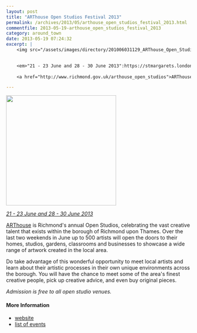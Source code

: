 ```yaml
---
layout: post
title: "ARThouse Open Studios Festival 2013"
permalink: /archives/2013/05/arthouse_open_studios_festival_2013.html
commentfile: 2013-05-19-arthouse_open_studios_festival_2013
category: around_town
date: 2013-05-19 07:24:32
excerpt: |
    <img src="/assets/images/directory/201006031129_ARThouse_Open_Studios_Festival.png" width="150"  class="photo right"  alt="" />

    
    <em>"21 - 23 June and 28 - 30 June 2013":https://stmargarets.london/directory/art/201006031129</em>
    
    <a href="http://www.richmond.gov.uk/arthouse_open_studios">ARThouse</a> is Richmond's annual Open Studios, celebrating the vast creative talent that exists within the borough of Richmond upon Thames. Over the last two weekends in June up to 500 artists will open the doors to their homes, studios, gardens, classrooms and businesses to showcase a wide range of artwork created in the local area.

---
```


<img src="/assets/images/directory/201006031129_ARThouse_Open_Studios_Festival.png" width="300"  class="photo center"  alt="" />


<em>[21 - 23 June and 28 - 30 June 2013](/directory/art/201006031129)</em>

[ARThouse](http://www.richmond.gov.uk/arthouse_open_studios) is Richmond's annual Open Studios, celebrating the vast creative talent that exists within the borough of Richmond upon Thames. Over the last two weekends in June up to 500 artists will open the doors to their homes, studios, gardens, classrooms and businesses to showcase a wide range of artwork created in the local area.

Do take advantage of this wonderful opportunity to meet local artists and learn about their artistic processes in their own unique environments across the borough. You will have the chance to meet some of the area's finest creative people, pick up creative advice, and even buy original pieces.

*Admission is free to all open studio venues.*

#### More Information

-   [website](http://www.richmond.gov.uk/arthouse_open_studios)
-   [list of events](/directory/art/201006031129)
